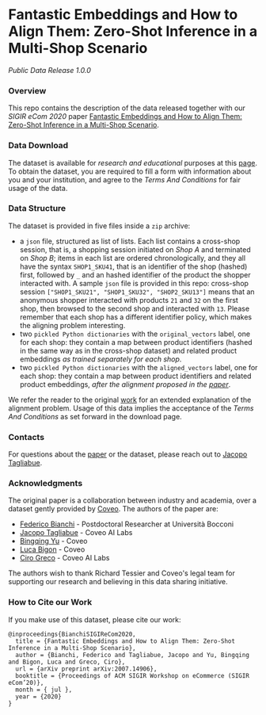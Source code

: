 # Fantastic Embeddings and How to Align Them: Zero-Shot Inference in a Multi-Shop Scenario
_Public Data Release 1.0.0_


### Overview
This repo contains the description of the data released together with our _SIGIR eCom 2020_ 
paper [Fantastic Embeddings and How to Align Them: Zero-Shot Inference in a Multi-Shop Scenario](https://arxiv.org/abs/2007.14906).

### Data Download

The dataset is available for _research and educational_ purposes at this [page](https://www.coveo.com/en).
To obtain the dataset, you are required to fill a form with information about you and your institution, and
agree to the _Terms And Conditions_ for fair usage of the data.

### Data Structure

The dataset is provided in five files inside a `zip` archive:
 
* a `json` file, structured as list of lists. Each list contains a cross-shop session, that is, a shopping session initiated on *Shop A*
and terminated on *Shop B*; items in each list are ordered chronologically, and they all have the syntax `SHOP1_SKU41`, that is
an identifier of the shop (hashed) first, followed by `_` and an hashed identifier of the product the shopper interacted with. A sample
`json` file is provided in this repo: cross-shop session `["SHOP1_SKU21", "SHOP1_SKU32", "SHOP2_SKU13"]` means that an anonymous
shopper interacted with products `21` and `32` on the first shop, then browsed to the second shop and interacted with `13`. Please remember that
each shop has a different identifier policy, which makes the aligning problem interesting. 
* two `pickled Python dictionaries` with the `original_vectors` label, one for each shop: 
they contain a map between product identifiers (hashed in the same way as in the cross-shop dataset)
and related product embeddings _as trained separately for each shop_.
* two `pickled Python dictionaries` with the `aligned_vectors` label, one for each shop: 
they contain a map between product identifiers 
and related product embeddings, _after the alignment proposed in the [paper](https://arxiv.org/abs/2007.14906)_.


We refer the reader to the original [work](https://arxiv.org/abs/2007.14906) for an extended explanation 
of the alignment problem. Usage of this data implies the acceptance of the _Terms And Conditions_ as set forward in
the download page.

### Contacts

For questions about the [paper](https://arxiv.org/abs/2007.14906) or the dataset, 
please reach out to [Jacopo Tagliabue](https://www.linkedin.com/in/jacopotagliabue/).

### Acknowledgments
The original paper is a collaboration between industry and academia, over a dataset gently provided by [Coveo](https://www.coveo.com/en).
The authors of the paper are:

* [Federico Bianchi](https://www.linkedin.com/in/federico-bianchi-3b7998121/) - Postdoctoral Researcher at Università Bocconi
* [Jacopo Tagliabue](https://www.linkedin.com/in/jacopotagliabue/) - Coveo AI Labs
* [Bingqing Yu](https://www.linkedin.com/in/bingqing-christine-yu/) - Coveo
* [Luca Bigon](https://www.linkedin.com/in/bigluck/) - Coveo
* [Ciro Greco](https://www.linkedin.com/in/cirogreco/) - Coveo AI Labs

The authors wish to thank Richard Tessier and Coveo's legal team for supporting our research and believing in 
this data sharing initiative.

### How to Cite our Work

If you make use of this dataset, please cite our work:

```
@inproceedings{BianchiSIGIReCom2020,
  title = {Fantastic Embeddings and How to Align Them: Zero-Shot Inference in a Multi-Shop Scenario},
  author = {Bianchi, Federico and Tagliabue, Jacopo and Yu, Bingqing and Bigon, Luca and Greco, Ciro},
  url = {arXiv preprint arXiv:2007.14906},
  booktitle = {Proceedings of ACM SIGIR Workshop on eCommerce (SIGIR eCom’20)},
  month = { jul },
  year = {2020}
}
```

